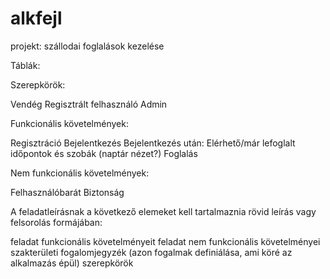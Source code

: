 # alkfejl

projekt: szállodai foglalások kezelése

Táblák:

Szerepkörök:

Vendég
Regisztrált felhasználó
Admin


Funkcionális követelmények:

Regisztráció
Bejelentkezés
Bejelentkezés után:
   Elérhető/már lefoglalt időpontok és szobák (naptár nézet?)
   Foglalás
   
Nem funkcionális követelmények:

Felhasználóbarát
Biztonság







A feladatleírásnak a következő elemeket kell tartalmaznia rövid leírás vagy felsorolás formájában:

feladat funkcionális követelményeit
feladat nem funkcionális követelményei
szakterületi fogalomjegyzék (azon fogalmak definiálása, ami köré az alkalmazás épül)
szerepkörök
